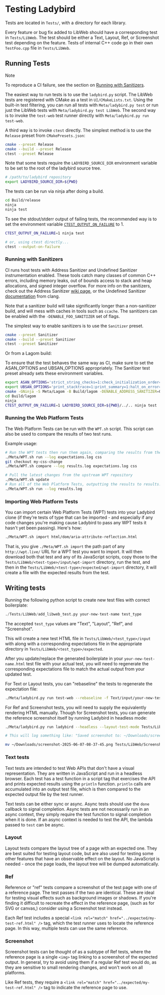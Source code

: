 # Testing Ladybird

Tests are located in `Tests/`, with a directory for each library.

Every feature or bug fix added to LibWeb should have a corresponding test in `Tests/LibWeb`.
The test should be either a Text, Layout, Ref, or Screenshot test depending on the feature.
Tests of internal C++ code go in their own `TestFoo.cpp` file in `Tests/LibWeb`.

## Running Tests

> [!NOTE]
> To reproduce a CI failure, see the section on [Running with Sanitizers](#running-with-sanitizers).

The easiest way to run tests is to use the `ladybird.py` script. The LibWeb tests are registered with CMake as a test in
`UI/CMakeLists.txt`. Using the built-in test filtering, you can run all tests with `Meta/ladybird.py test` or run
just the LibWeb tests with `Meta/ladybird.py test LibWeb`. The second way is to invoke the `test-web` test runner
directly with `Meta/ladybird.py run test-web`.

A third way is to invoke `ctest` directly. The simplest method is to use the `Release` preset from `CMakePresets.json`:

```sh
cmake --preset Release
cmake --build --preset Release
ctest --preset Release
```

Note that some tests require the `LADYBIRD_SOURCE_DIR` environment variable to be set to the root of the ladybird source tree.

```sh
# /path/to/ladybird repository
export LADYBIRD_SOURCE_DIR=${PWD}
```

The tests can be run via ninja after doing a build.

```sh
cd Build/release
ninja
ninja test
```

To see the stdout/stderr output of failing tests, the recommended way is to set the environment variable [`CTEST_OUTPUT_ON_FAILURE`](https://cmake.org/cmake/help/latest/manual/ctest.1.html#options) to 1.

```sh
CTEST_OUTPUT_ON_FAILURE=1 ninja test

# or, using ctest directly...
ctest --output-on-failure
```

### Running with Sanitizers

CI runs host tests with Address Sanitizer and Undefined Sanitizer instrumentation enabled. These tools catch many
classes of common C++ errors, including memory leaks, out of bounds access to stack and heap allocations, and
signed integer overflow. For more info on the sanitizers, check out the Address Sanitizer [wiki page](https://github.com/google/sanitizers/wiki),
or the Undefined Sanitizer [documentation](https://clang.llvm.org/docs/UndefinedBehaviorSanitizer.html) from clang.

Note that a sanitizer build will take significantly longer than a non-sanitizer build, and will mess with caches in tools
such as `ccache`. The sanitizers can be enabled with the `-DENABLE_FOO_SANITIZER` set of flags.

The simplest way to enable sanitizers is to use the `Sanitizer` preset.

```sh
cmake --preset Sanitizer
cmake --build --preset Sanitizer
ctest --preset Sanitizer
```

Or from a Lagom build:

To ensure that the test behaves the same way as CI, make sure to set the ASAN_OPTIONS and UBSAN_OPTIONS appropriately.
The Sanitizer test preset already sets these environment variables.

```sh
export ASAN_OPTIONS='strict_string_checks=1:check_initialization_order=1:strict_init_order=1:detect_stack_use_after_return=1:allocator_may_return_null=1'
export UBSAN_OPTIONS='print_stacktrace=1:print_summary=1:halt_on_error=1'
cmake -GNinja -S Meta/Lagom -B Build/lagom -DENABLE_ADDRESS_SANITIZER=ON -DENABLE_UNDEFINED_SANITIZER=ON
cd Build/lagom
ninja
CTEST_OUTPUT_ON_FAILURE=1 LADYBIRD_SOURCE_DIR=${PWD}/../.. ninja test
```

### Running the Web Platform Tests

The Web Platform Tests can be run with the `WPT.sh` script. This script can also be used to compare the results of two
test runs.

Example usage:

```sh
# Run the WPT tests then run them again, comparing the results from the two runs
./Meta/WPT.sh run --log expectations.log css
git checkout my-css-change
./Meta/WPT.sh compare --log results.log expectations.log css
```

```sh
# Pull the latest changes from the upstream WPT repository
./Meta/WPT.sh update
# Run all of the Web Platform Tests, outputting the results to results.log
./Meta/WPT.sh run --log results.log
```

### Importing Web Platform Tests

You can import certain Web Platform Tests (WPT) tests into your Ladybird clone (if they're tests of type that can be
imported - and especially if any code changes you're making cause Ladybird to pass any WPT tests it hasn't yet been
passing). Here's how:

```sh
./Meta/WPT.sh import html/dom/aria-attribute-reflection.html
```

That is, you give `./Meta/WPT.sh import` the path part of any `http://wpt.live/` URL for a WPT test you want to import.
It will then download both that test and any of its JavaScript scripts, copy those to the `Tests/LibWeb/<test-type>/input/wpt-import`
directory, run the test, and then in the `Tests/LibWeb/<test-type>/expected/wpt-import` directory, it will create a file
with the expected results from the test.

## Writing tests

Running the following python script to create new test files with correct boilerplate:

```python
./Tests/LibWeb/add_libweb_test.py your-new-test-name test_type
```

The accepted `test_type` values are "Text", "Layout", "Ref", and "Screenshot".

This will create a new test HTML file in `Tests/LibWeb/<test_type>/input` with along with a corresponding expectations
file in the appropriate directory in `Tests/LibWeb/<test_type>/expected`.

After you update/replace the generated boilerplate in your `your-new-test-name.html` test file with your actual test,
you will need to regenerate the corresponding expectations file to match the actual output from your updated test.

For Text or Layout tests, you can "rebaseline" the tests to regenerate the expectation file:

```bash
./Meta/ladybird.py run test-web --rebaseline -f Text/input/your-new-test-name.html
```

For Ref and Screenshot tests, you will need to supply the equivalently rendering HTML manually. Though for Screenshot
tests, you can generate the reference screenshot itself by running Ladybird in headless mode:

```bash
./Meta/ladybird.py run ladybird --headless --layout-test-mode Tests/LibWeb/Screenshot/input/your-new-test-name.html

# This will log something like: "Saved screenshot to: ~/Downloads/screenshot-2025-06-07-08-37-45.png"

mv ~/Downloads/screenshot-2025-06-07-08-37-45.png Tests/LibWeb/Screenshot/images/your-new-test-name.png
```

### Text tests

Text tests are intended to test Web APIs that don't have a visual representation. They are written in JavaScript and
run in a headless browser. Each test has a test function in a script tag that exercises the API and prints expected
results using the `println` function. `println` calls are accumulated into an output test file, which is then
compared to the expected output file by the test runner.

Text tests can be either sync or async. Async tests should use the `done` callback to signal completion.
Async tests are not necessarily run in an async context, they simply require the test function to signal completion
when it is done. If an async context is needed to test the API, the lambda passed to `test` can be async.

### Layout

Layout tests compare the layout tree of a page with an expected one. They are best suited for testing layout code, but
are also used for testing some other features that have an observable effect on the layout. No JavaScript is needed -
once the page loads, the layout tree will be dumped automatically.

### Ref

Reference or "ref" tests compare a screenshot of the test page with one of a reference page. The test passes if the two
are identical. These are ideal for testing visual effects such as background images or shadows. If you're finding it
difficult to recreate the effect in the reference page, (such as for SVG or canvas,) consider using a Screenshot test
instead.

Each Ref test includes a special `<link rel="match" href="../expected/my-test-ref.html" />` tag, which the test runner
uses to locate the reference page. In this way, multiple tests can use the same reference.

### Screenshot

Screenshot tests can be thought of as a subtype of Ref tests, where the reference page is a single `<img>` tag linking
to a screenshot of the expected output. In general, try to avoid using them if a regular Ref test would do, as they are
sensitive to small rendering changes, and won't work on all platforms.

Like Ref tests, they require a `<link rel="match" href="../expected/my-test-ref.html" />` tag to indicate the reference
page to use.
